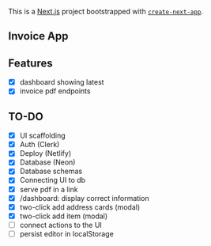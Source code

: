 This is a [Next.js](https://nextjs.org) project bootstrapped with [`create-next-app`](https://nextjs.org/docs/app/api-reference/cli/create-next-app).

## Invoice App

## Features

- [x] dashboard showing latest
- [x] invoice pdf endpoints

## TO-DO

- [x] UI scaffolding
- [x] Auth (Clerk)
- [x] Deploy (Netlify)
- [x] Database (Neon)
- [x] Database schemas
- [x] Connecting UI to db
- [x] serve pdf in a link
- [x] /dashboard: display correct information
- [x] two-click add address cards (modal)
- [x] two-click add item (modal)
- [ ] connect actions to the UI
- [ ] persist editor in localStorage

